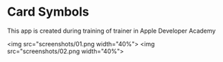 # Card Symbols

This app is created during training of trainer in Apple Developer Academy

<img src="screenshots/01.png width="40%"> <img src="screenshots/02.png width="40%">
